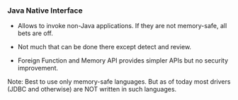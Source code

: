 <!-- markdownlint-disable MD041 -->

### Java Native Interface

- Allows to invoke non-Java applications. If they are
  not memory-safe, all bets are off.

- Not much that can be done there except detect and review.

- Foreign Function and Memory API provides simpler APIs but no
  security improvement.

Note: Best to use only memory-safe languages. But as of today most
drivers (JDBC and otherwise) are NOT written in such languages.
